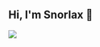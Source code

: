 ## Hi, I'm Snorlax 👋

![](https://media1.tenor.com/images/bda662acbfd7d1580620314b5e0f79ad/tenor.gif?itemid=3471710)

<!--
**vtekula/vtekula** is a ✨ _special_ ✨ repository because its `README.md` (this file) appears on your GitHub profile.

Here are some ideas to get you started:

- 🔭 I’m currently working on ...
- 🌱 I’m currently learning ...
- 👯 I’m looking to collaborate on ...
- 🤔 I’m looking for help with ...
- 💬 Ask me about ...
- 📫 How to reach me: ...
- 😄 Pronouns: ...
- ⚡ Fun fact: ...
-->
